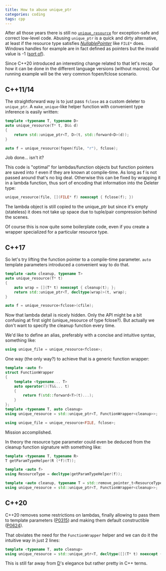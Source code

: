 ```yaml
---
title: How to abuse unique_ptr
categories: coding
tags: cpp
---
```


After all those years there is still no [`unique_resource`](https://wg21.link/P0052) for exception-safe and correct low-level code.
Abusing `unique_ptr` is a quick and dirty alternative, at least if the resource type satisfies *[NullablePointer](https://en.cppreference.com/w/cpp/named_req/NullablePointer)* like `FILE*` does.
Windows handles for example are in fact defined as pointers but the invalid value is -1 ([sort of](https://devblogs.microsoft.com/oldnewthing/20040302-00/?p=40443)).

Since C++20 introduced an interesting change related to that let's recap how it can be done in the different language versions (without macros).
Our running example will be the very common fopen/fclose scenario.

## C++11/14

The straightforward way is to just pass `fclose` as a custom deleter to `unique_ptr`.
A `make_unique`-like helper function with convenient type inference is easily written:

```cpp
template <typename T, typename D>
auto unique_resource(T* t, D&& d)
{
    return std::unique_ptr<T, D>(t, std::forward<D>(d));
}

auto f = unique_resource(fopen(file, "r"), fclose);
```

Job done... isn't it?

This code is "optimal" for lambdas/function objects but function pointers are saved into `f` even if they are known at compile-time.
As long as f is not passed around that's no big deal.
Otherwise this can be fixed by wrapping it in a lambda function, thus sort of encoding that information into the Deleter type:

```cpp
unique_resource(file, [](FILE* f) noexcept { fclose(f); })
```

The lambda object is still copied to the unique_ptr but since it's empty (stateless) it does not take up space due to tuple/pair compression behind the scenes.

Of course this is now quite some boilerplate code, even if you create a wrapper specialized for a particular resource type.

## C++17

So let's try lifting the function pointer to a compile-time parameter.
`auto` template parameters introduced a convenient way to do that.

```cpp
template <auto cleanup, typename T>
auto unique_resource(T* t)
{
    auto wrap = [](T* t) noexcept { cleanup(t); };
    return std::unique_ptr<T, decltype(wrap)>(t, wrap);
}

auto f = unique_resource<fclose>(cfile);
```

Now that lambda detail is nicely hidden. Only the API might be a bit confusing at first sight (unique_resource of type fclose?).
But actually we don't want to specify the cleanup function every time.

We'd like to define an alias, preferably with a concise and intuitive syntax, something like:

```cpp
using unique_file = unique_resource<fclose>;
```

One way (the only way?) to achieve that is a generic function wrapper:

```cpp
template <auto f>
struct FunctionWrapper
{
    template <typename... T>
    auto operator()(T&&... t)
    {
        return f(std::forward<T>(t)...);
    }
};
template <typename T, auto cleanup>
using unique_resource = std::unique_ptr<T, FunctionWrapper<cleanup>>;

using unique_file = unique_resource<FILE, fclose>;
```

Mission accomplished.

In theory the resource type parameter could even be deduced from the cleanup function signature with something like:

```cpp
template <typename T, typename R>
T getParamTypeHelper(R (*f)(T));

template <auto f>
using ResourceType = decltype(getParamTypeHelper(f));

template <auto cleanup, typename T = std::remove_pointer_t<ResourceType<cleanup>>>
using unique_resource = std::unique_ptr<T, FunctionWrapper<cleanup>>;
```

## C++20

C++20 removes some restrictions on lambdas, finally allowing to pass them to template parameters ([P0315](https://wg21.link/p0315)) and making them default constructible ([P0624](https://wg21.link/p0624)).

That obviates the need for the `FunctionWrapper` helper and we can do it the intuitive way in just 2 lines:

```cpp
template <typename T, auto cleanup>
using unique_resource = std::unique_ptr<T, decltype([](T* t) noexcept { cleanup(t); })>;
```

This is still far away from [D](https://dlang.org/spec/template.html#aliasparameters)'s elegance but rather pretty in C++ terms.

